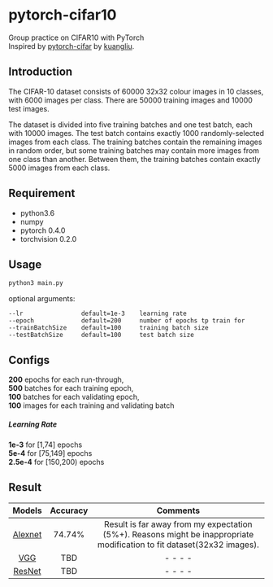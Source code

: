 # pytorch-cifar10
Group practice on CIFAR10 with PyTorch <br>
Inspired by [pytorch-cifar](https://github.com/kuangliu/pytorch-cifar) by [kuangliu](https://github.com/kuangliu). 

## Introduction
The CIFAR-10 dataset consists of 60000 32x32 colour images in 10 classes, with 6000 images per class. 
There are 50000 training images and 10000 test images. 

The dataset is divided into five training batches and one test batch, each with 10000 images. 
The test batch contains exactly 1000 randomly-selected images from each class. 
The training batches contain the remaining images in random order, but some training batches may contain more images from one class than another. 
Between them, the training batches contain exactly 5000 images from each class. 

## Requirement
- python3.6
- numpy
- pytorch 0.4.0
- torchvision 0.2.0

## Usage
```bash
python3 main.py
```
optional arguments:

    --lr                default=1e-3    learning rate
    --epoch             default=200     number of epochs tp train for
    --trainBatchSize    default=100     training batch size
    --testBatchSize     default=100     test batch size
## Configs
__200__ epochs for each run-through, <br>
__500__ batches for each training epoch, <br>
__100__ batches for each validating epoch, <br>
__100__ images for each training and validating batch

##### Learning Rate
__1e-3__ for [1,74] epochs <br>
__5e-4__ for [75,149] epochs <br>
__2.5e-4__ for [150,200) epochs <br>

## Result
Models | Accuracy | Comments
:---:|:---:|:---:
[Alexnet](https://github.com/IvoryCandy/pytorch-cifar10/blob/master/models/AlexNet.py) | 74.74% | Result is far away from my expectation (5%+). Reasons might be inappropriate modification to fit dataset(32x32 images). 
[VGG](https://github.com/IvoryCandy/pytorch-cifar10/blob/master/models/VGG.py) | TBD | - - - -
[ResNet](https://github.com/IvoryCandy/pytorch-cifar10/blob/master/models/ResNet.py) | TBD | - - - -

